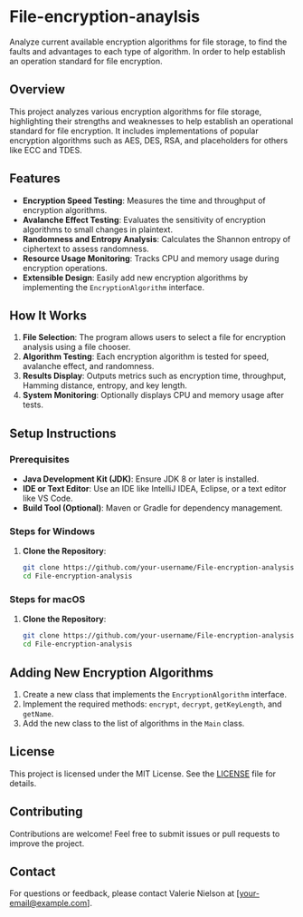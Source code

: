 # File-encryption-anaylsis
 Analyze current available encryption algorithms for file storage, to find the faults and advantages to each type of algorithm. In order to help establish an operation standard for file encryption. 
## Overview
This project analyzes various encryption algorithms for file storage, highlighting their strengths and weaknesses to help establish an operational standard for file encryption. It includes implementations of popular encryption algorithms such as AES, DES, RSA, and placeholders for others like ECC and TDES.

## Features
- **Encryption Speed Testing**: Measures the time and throughput of encryption algorithms.
- **Avalanche Effect Testing**: Evaluates the sensitivity of encryption algorithms to small changes in plaintext.
- **Randomness and Entropy Analysis**: Calculates the Shannon entropy of ciphertext to assess randomness.
- **Resource Usage Monitoring**: Tracks CPU and memory usage during encryption operations.
- **Extensible Design**: Easily add new encryption algorithms by implementing the `EncryptionAlgorithm` interface.

## How It Works
1. **File Selection**: The program allows users to select a file for encryption analysis using a file chooser.
2. **Algorithm Testing**: Each encryption algorithm is tested for speed, avalanche effect, and randomness.
3. **Results Display**: Outputs metrics such as encryption time, throughput, Hamming distance, entropy, and key length.
4. **System Monitoring**: Optionally displays CPU and memory usage after tests.

## Setup Instructions

### Prerequisites
- **Java Development Kit (JDK)**: Ensure JDK 8 or later is installed.
- **IDE or Text Editor**: Use an IDE like IntelliJ IDEA, Eclipse, or a text editor like VS Code.
- **Build Tool (Optional)**: Maven or Gradle for dependency management.

### Steps for Windows
1. **Clone the Repository**:
    ```bash
    git clone https://github.com/your-username/File-encryption-analysis.git
    cd File-encryption-analysis
    ```


### Steps for macOS
1. **Clone the Repository**:
    ```bash
    git clone https://github.com/your-username/File-encryption-analysis.git
    cd File-encryption-analysis
    ```


## Adding New Encryption Algorithms
1. Create a new class that implements the `EncryptionAlgorithm` interface.
2. Implement the required methods: `encrypt`, `decrypt`, `getKeyLength`, and `getName`.
3. Add the new class to the list of algorithms in the `Main` class.

## License
This project is licensed under the MIT License. See the [LICENSE](./LICENSE) file for details.

## Contributing
Contributions are welcome! Feel free to submit issues or pull requests to improve the project.

## Contact
For questions or feedback, please contact Valerie Nielson at [your-email@example.com].

